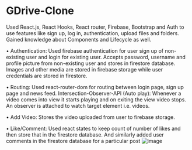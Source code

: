 # GDrive-Clone
Used React.js, React Hooks, React router, Firebase, Bootstrap and Auth to use features like sign up, log in, authentication, upload files and folders.
Gained knowledge about Components and Lifecycle as well.

•	Authentication: Used firebase authentication for user sign up of non-existing user and login for existing user. Accepts password, username and profile picture from non-existing user and stores in firestore database. Images and other media are stored in firebase storage while user credentials are stored in firestore. 

•	Routing: Used react-router-dom for routing between login page, sign up page and news feed. Intersection-Observer-API (Auto play): Whenever a video comes into view it starts playing and on exiting the view video stops. An observer is attached to watch target element i.e. videos. 

•	Add Video: Stores the video uploaded from user to firebase storage. 

•	Like/Comment: Used react states to keep count of number of likes and then store that in the firestore database. And similarly added user comments in the firestore database for a particular post
![image](https://user-images.githubusercontent.com/59541154/131260610-7abed1d8-2014-4524-9154-41ee43f4e9bb.png)

